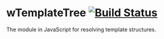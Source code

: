 
# wTemplateTree [![Build Status](https://travis-ci.org/Wandalen/wTemplateTree.svg?branch=master)](https://travis-ci.org/Wandalen/wTemplateTree)

The module in JavaScript for resolving template structures.










